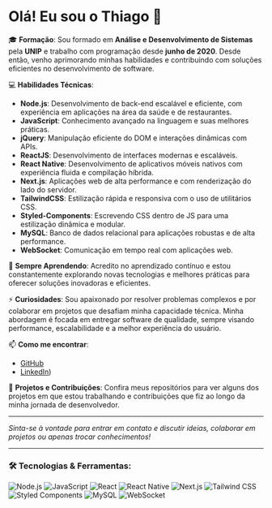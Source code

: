 # Olá! Eu sou o Thiago 👋

🎓 **Formação**: Sou formado em **Análise e Desenvolvimento de Sistemas** pela **UNIP** e trabalho com programação desde **junho de 2020**. Desde então, venho aprimorando minhas habilidades e contribuindo com soluções eficientes no desenvolvimento de software.

💻 **Habilidades Técnicas**:
- **Node.js**: Desenvolvimento de back-end escalável e eficiente, com experiência em aplicações na área da saúde e de restaurantes.
- **JavaScript**: Conhecimento avançado na linguagem e suas melhores práticas.
- **jQuery**: Manipulação eficiente do DOM e interações dinâmicas com APIs.
- **ReactJS**: Desenvolvimento de interfaces modernas e escaláveis.
- **React Native**: Desenvolvimento de aplicativos móveis nativos com experiência fluida e compilação híbrida.
- **Next.js**: Aplicações web de alta performance e com renderização do lado do servidor.
- **TailwindCSS**: Estilização rápida e responsiva com o uso de utilitários CSS.
- **Styled-Components**: Escrevendo CSS dentro de JS para uma estilização dinâmica e modular.
- **MySQL**: Banco de dados relacional para aplicações robustas e de alta performance.
- **WebSocket**: Comunicação em tempo real com aplicações web.

🌱 **Sempre Aprendendo**: Acredito no aprendizado contínuo e estou constantemente explorando novas tecnologias e melhores práticas para oferecer soluções inovadoras e eficientes.

⚡ **Curiosidades**: Sou apaixonado por resolver problemas complexos e por colaborar em projetos que desafiam minha capacidade técnica. Minha abordagem é focada em entregar software de qualidade, sempre visando performance, escalabilidade e a melhor experiência do usuário.

📫 **Como me encontrar**:
- [GitHub](https://https://github.com/ti-thiago)
- [LinkedIn](https://www.linkedin.com/in/thiagofelipe-ti/))

🚀 **Projetos e Contribuições**: Confira meus repositórios para ver alguns dos projetos em que estou trabalhando e contribuições que fiz ao longo da minha jornada de desenvolvedor.

---

_Sinta-se à vontade para entrar em contato e discutir ideias, colaborar em projetos ou apenas trocar conhecimentos!_

---

### 🛠️ Tecnologias & Ferramentas:
![Node.js](https://img.shields.io/badge/-Node.js-339933?style=flat-square&logo=node.js&logoColor=white)
![JavaScript](https://img.shields.io/badge/-JavaScript-F7DF1E?style=flat-square&logo=javascript&logoColor=black)
![React](https://img.shields.io/badge/-React-61DAFB?style=flat-square&logo=react&logoColor=black)
![React Native](https://img.shields.io/badge/-React%20Native-61DAFB?style=flat-square&logo=react&logoColor=black)
![Next.js](https://img.shields.io/badge/-Next.js-000000?style=flat-square&logo=nextdotjs&logoColor=white)
![Tailwind CSS](https://img.shields.io/badge/-Tailwind%20CSS-38B2AC?style=flat-square&logo=tailwind-css&logoColor=white)
![Styled Components](https://img.shields.io/badge/-Styled%20Components-DB7093?style=flat-square&logo=styled-components&logoColor=white)
![MySQL](https://img.shields.io/badge/-MySQL-4479A1?style=flat-square&logo=mysql&logoColor=white)
![WebSocket](https://img.shields.io/badge/-WebSocket-010101?style=flat-square&logo=websocket&logoColor=white)
